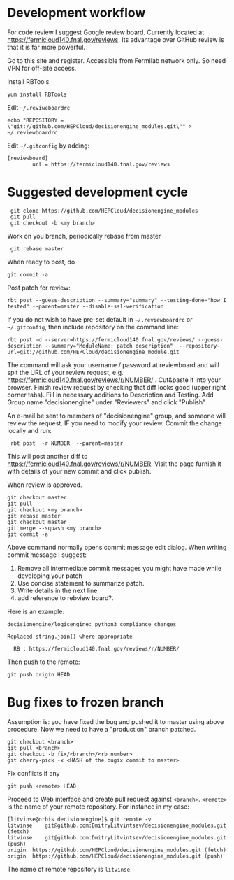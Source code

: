 Development workflow
====================

For code review I suggest Google review board. Currently located at  https://fermicloud140.fnal.gov/reviews. Its advantage over GitHub review is that it is far more powerful. 

Go to this site and register. Accessible from Fermilab network only. So need VPN for off-site access. 

Install RBTools 

```
yum install RBTools
```

Edit `~/.reviweboardrc`

```
echo "REPOSITORY = \"git://github.com/HEPCloud/decisionengine_modules.git\"" > ~/.reviewboardrc
```

Edit `~/.gitconfig` by adding:

```
[reviewboard]
        url = https://fermicloud140.fnal.gov/reviews
```

Suggested development cycle 
===========================

```
 git clone https://github.com/HEPCloud/decisionengine_modules
 git pull
 git checkout -b <my branch>
``` 

Work on you branch, periodically rebase from master 

```
 git rebase master 
```

When ready to post, do 

```
git commit -a 
```

Post patch for review:

```
rbt post --guess-description --summary="summary" --testing-done="how I tested" --parent=master --disable-ssl-verification
```

If you do not wish to have pre-set default in `~/.reviewboardrc` or `~/.gitconfig`, then include repository on the command line: 

```
rbt post -d --server=https://fermicloud140.fnal.gov/reviews/ --guess-description --summary="ModuleName: patch description"  --repository-url=git://github.com/HEPCloud/decisionengine_module.git
```

The command will ask your username / password at reviewboard and will spit the URL of your
review request, e.g. https://fermicloud140.fnal.gov/reviews/r/NUMBER/
. Cut&paste it into your browser. Finish review request by checking that diff looks good 
(upper right corner tabs). Fill in necessary additions to Description and Testing. Add Group name "decisionengine"
 under "Reviewers" and click "Publish"

An e-mail be sent to members of "decisionengine" group, and someone will review the request. IF you need to modify
your review. Commit the change locally and run:

```
 rbt post  -r NUMBER  --parent=master
```

This will post another diff to https://fermicloud140.fnal.gov/reviews/r/NUMBER. Visit the page furnish it with details of your new commit and click publish. 

When review is approved. 

``` 
git checkout master
git pull 
git checkout <my branch>
git rebase master
git checkout master 
git merge --squash <my branch>
git commit -a 
```
Above command normally opens commit message edit dialog. When writing commit message I suggest:

   1. Remove all intermediate commit messages you might have made while developing your patch
   1. Use concise statement to summarize patch. 
   1. Write details in the next line
   1. add reference to rebview board?. 

Here is an example:  

```
decisionengine/logicengine: python3 compliance changes 

Replaced string.join() where appropriate 

  RB : https://fermicloud140.fnal.gov/reviews/r/NUMBER/

```  
Then push to the remote:

```
git push origin HEAD 
```

Bug fixes to frozen branch
==========================

Assumption is: you have fixed the bug and pushed it to master using above procedure. Now we need to 
have a "production" branch patched. 

```
git checkout <branch>
git pull <branch>
git checkout -b fix/<branch>/<rb number>
git cherry-pick -x <HASH of the bugix commit to master>
```

Fix conflicts if any 

```
git push <remote> HEAD
```

Proceed to Web interface and create pull request against `<branch>`. `<remote>` is the name of your remote repository. For instance in my case:

```
[litvinse@orbis decisionengine]$ git remote -v 
litvinse	git@github.com:DmitryLitvintsev/decisionengine_modules.git (fetch)
litvinse	git@github.com:DmitryLitvintsev/decisionengine_modules.git (push)
origin	https://github.com/HEPCloud/decisionengine_modules.git (fetch)
origin	https://github.com/HEPCloud/decisionengine_modules.git (push)
```
The name of remote repository is `litvinse`. 

 

  
